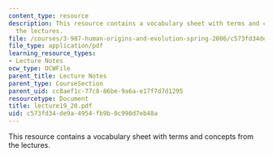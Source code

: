 ```yaml
---
content_type: resource
description: This resource contains a vocabulary sheet with terms and concepts from
  the lectures.
file: /courses/3-987-human-origins-and-evolution-spring-2006/c573fd34de9a4954fb9b0c990d7eb48a_lecture19_20.pdf
file_type: application/pdf
learning_resource_types:
- Lecture Notes
ocw_type: OCWFile
parent_title: Lecture Notes
parent_type: CourseSection
parent_uid: cc8aef1c-77c8-86be-9a6a-e17f7d7d1295
resourcetype: Document
title: lecture19_20.pdf
uid: c573fd34-de9a-4954-fb9b-0c990d7eb48a
---
```

This resource contains a vocabulary sheet with terms and concepts from the lectures.

